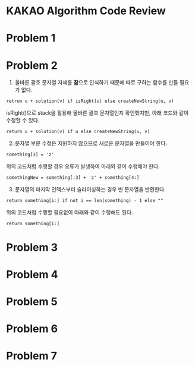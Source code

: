 # KAKAO Algorithm Code Review

# Problem 1

# Problem 2
  1. 올바른 괄호 문자열 자체를 **참**으로 인식하기 때문에 따로 구하는 함수를 만들 필요가 없다.
  ```
  retrun u + solution(v) if isRight(u) else createNewString(u, v)
  ```
  isRight()으로 stack을 활용해 올바른 괄호 문자열인지 확인했지만, 아래 코드와 같이 수정할 수 있다.
  ```
  return u + solution(v) if u else createNewString(u, v)
  ```  
  
  2. 문자열 부분 수정은 지원하지 않으므로 새로운 문자열을 만들어야 한다.
  ```
  something[3] = 'z'
  ```
  위의 코드처럼 수행할 경우 오류가 발생하여 아래와 같이 수행해야 한다.
  ```
  somethingNew = something[:3] + 'z' + something[4:]
  ```
  
  3. 문자열의 마지막 인덱스부터 슬라이싱하는 경우 빈 문자열을 반환한다.
  ```
  return something[i:] if not i == len(something) - 1 else ""
  ```
  위의 코드처럼 수행할 필요없이 아래와 같이 수행해도 된다.
  ```
  return something[i:]
  ```
  
# Problem 3

# Problem 4

# Problem 5

# Problem 6

# Problem 7
